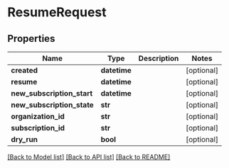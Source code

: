 # ResumeRequest

## Properties
Name | Type | Description | Notes
------------ | ------------- | ------------- | -------------
**created** | **datetime** |  | [optional] 
**resume** | **datetime** |  | [optional] 
**new_subscription_start** | **datetime** |  | [optional] 
**new_subscription_state** | **str** |  | [optional] 
**organization_id** | **str** |  | [optional] 
**subscription_id** | **str** |  | [optional] 
**dry_run** | **bool** |  | [optional] 

[[Back to Model list]](../README.md#documentation-for-models) [[Back to API list]](../README.md#documentation-for-api-endpoints) [[Back to README]](../README.md)

